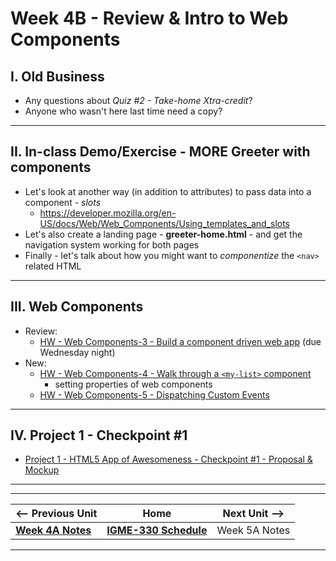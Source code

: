 # Week 4B - Review & Intro to Web Components

## I. Old Business
- Any questions about *Quiz #2 - Take-home Xtra-credit*?
- Anyone who wasn't here last time need a copy?

<hr>

## II. In-class Demo/Exercise - MORE Greeter with components

- Let's look at another way (in addition to attributes) to pass data into a component - *slots*
  - https://developer.mozilla.org/en-US/docs/Web/Web_Components/Using_templates_and_slots
- Let's also create a landing page - **greeter-home.html** - and get the navigation system working for both pages
- Finally - let's talk about how you might want to *componentize* the `<nav>` related HTML

<hr>

## III. Web Components

- Review:
  - [HW - Web Components-3 - Build a component driven web app](https://github.com/tonethar/IGME-330-Master/blob/master/notes/HW-wc-3.md) (due Wednesday night)
- New:
  - [HW - Web Components-4 - Walk through a `<my-list>` component](https://github.com/tonethar/IGME-330-Master/blob/master/notes/HW-wc-4.md)
    - setting properties of web components
  - [HW - Web Components-5 - Dispatching Custom Events](https://github.com/tonethar/IGME-330-Master/blob/master/notes/HW-wc-5.md)

<hr>

## IV. Project 1 - Checkpoint #1

- [Project 1 - HTML5 App of Awesomeness - Checkpoint #1 - Proposal & Mockup](p1-checkpoint-1.md)




<hr><hr>

| <-- Previous Unit | Home | Next Unit -->
| --- | --- | --- 
| [**Week 4A Notes**](04A.md)     |  [**IGME-330 Schedule**](../schedule.md) | Week 5A Notes

<hr>
